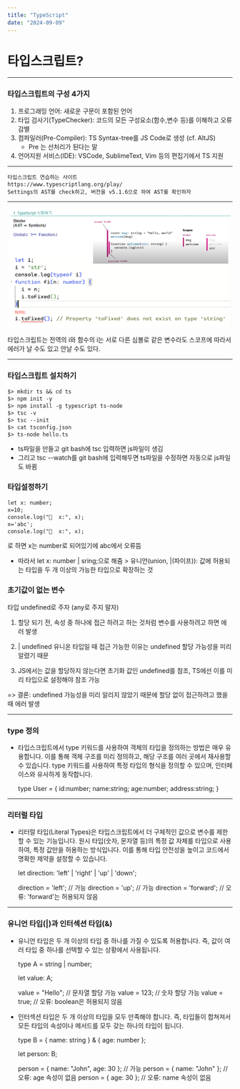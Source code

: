 ```yaml
---
title: "TypeScript"
date: "2024-09-09"
---
```


# 타입스크립트?
---


### 타입스크립트의 구성 4가지
1. 프로그래밍 언어: 새로운 구문이 포함된 언어
2. 타입 검사기(TypeChecker): 코드의 모든 구성요소(함수,변수 등)를 이해하고 오류 감별 
3. 컴파일러(Pre-Compiler): TS Syntax-tree를 JS Code로 생성 (cf. AltJS) 
    * Pre 는 선처리가 된다는 말
4. 언어지원 서비스(IDE): VSCode, SublimeText, Vim 등의 편집기에서 TS 지원

---

    타입스크립트 연습하는 사이트
    https://www.typescriptlang.org/play/
    Settings의 AST를 check하고, 버전을 v5.1.6으로 하여 AST를 확인하자

---
![test](assets\img\image.png)

타입스크립트는
전역의 i와 함수의 i는 서로 다른 심볼로 같은 변수라도 스코프에 따라서 에러가 날 수도 있고 안날 수도 있다.

---

### 타입스크립트 설치하기

    $> mkdir ts && cd ts
    $> npm init -y
    $> npm install -g typescript ts-node
    $> tsc -v
    $> tsc --init
    $> cat tsconfig.json
    $> ts-node hello.ts

* ts파일을 만들고 git bash에 tsc 입력하면 js파일이 생김
* 그리고 tsc --watch를 git bash에 입력해두면 ts파일을 수정하면 자동으로 js파일도 바뀜


### 타입설정하기

    let x: number;
    x=10;
    console.log("🚀  x:", x);
    x='abc';
    console.log("🚀  x:", x);
로 하면 x는 number로 되어있기에 abc에서 오류뜸
* 따라서 let x: number | sring;으로 해줌 > 유니언(union, |(파이프)): 값에 허용되는 타입을 두 개 이상의 가능한 타입으로 확장하는 것



### 초기값이 없는 변수

타입 undefined로 주자 (any로 주지 말자)

1. 할당 되기 전,  속성 중 하나에 접근 하려고 하는 것처럼 변수를 사용하려고 하면 에러 발생

2. | undefined 유니온 타입일 때 접근 가능한 이유는 undefined 할당 가능성을 미리 알렸기 때문

3. JS에서는 값을 할당하지 않는다면 초기화 값인 undefined를 참조, TS에선 이를 미리 타입으로 설정해야 참조 가능

=> 결론: undefined 가능성을 미리 알리지 않았기 때문에 할당 없이 접근하려고 했을 때 에러 발생

---


### type 정의
    
* 타입스크립트에서 type 키워드를 사용하여 객체의 타입을 정의하는 방법은 매우 유용합니다. 이를 통해 객체 구조를 미리 정의하고, 해당 구조를 여러 곳에서 재사용할 수 있습니다. type 키워드를 사용하여 특정 타입의 형식을 정의할 수 있으며, 인터페이스와 유사하게 동작합니다.

    type User = {
        id:number;
        name:string;
        age:number;
        address:string;
    }

---

### 리터럴 타입

* 리터럴 타입(Literal Types)은 타입스크립트에서 더 구체적인 값으로 변수를 제한할 수 있는 기능입니다. 원시 타입(숫자, 문자열 등)의 특정 값 자체를 타입으로 사용하여, 특정 값만을 허용하는 방식입니다. 이를 통해 타입 안전성을 높이고 코드에서 명확한 제약을 설정할 수 있습니다.

    let direction: 'left' | 'right' | 'up' | 'down';

    direction = 'left';  // 가능
    direction = 'up';    // 가능
    direction = 'forward';  // 오류: 'forward'는 허용되지 않음


---

### 유니언 타입(|)과 인터섹션 타입(&)

* 유니언 타입은 두 개 이상의 타입 중 하나를 가질 수 있도록 허용합니다. 즉, 값이 여러 타입 중 하나를 선택할 수 있는 상황에서 사용됩니다.

    type A = string | number;

    let value: A;

    value = "Hello";  // 문자열 할당 가능
    value = 123;      // 숫자 할당 가능
    value = true;     // 오류: boolean은 허용되지 않음


* 인터섹션 타입은 두 개 이상의 타입을 모두 만족해야 합니다. 즉, 타입들이 합쳐져서 모든 타입의 속성이나 메서드를 모두 갖는 하나의 타입이 됩니다.

    type B = { name: string } & { age: number };

    let person: B;

    person = { name: "John", age: 30 };  // 가능
    person = { name: "John" };           // 오류: age 속성이 없음
    person = { age: 30 };                // 오류: name 속성이 없음

